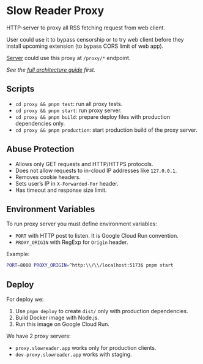 # Slow Reader Proxy

HTTP-server to proxy all RSS fetching request from web client.

User could use it to bypass censorship or to try web client before they install upcoming extension (to bypass CORS limit of web app).

[Server](../server/) could use this proxy at `/proxy/*` endpoint.

_See the [full architecture guide](../README.md) first._

## Scripts

- `cd proxy && pnpm test`: run all proxy tests.
- `cd proxy && pnpm start`: run proxy server.
- `cd proxy && pnpm build`: prepare deploy files with production dependencies only.
- `cd proxy && pnpm production`: start production build of the proxy server.

## Abuse Protection

- Allows only GET requests and HTTP/HTTPS protocols.
- Does not allow requests to in-cloud IP addresses like `127.0.0.1`.
- Removes cookie headers.
- Sets user’s IP in `X-Forwarded-For` header.
- Has timeout and response size limit.

## Environment Variables

To run proxy server you must define environment variables:

- `PORT` with HTTP post to listen. It is Google Cloud Run convention.
- `PROXY_ORIGIN` with RegExp for `Origin` header.

Example:

```sh
PORT=8080 PROXY_ORIGIN=^http:\\/\\/localhost:5173$ pnpm start
```

## Deploy

For deploy we:

1. Use `pnpm deploy` to create `dist/` only with production dependencies.
2. Build Docker image with Node.js.
3. Run this image on Google Cloud Run.

We have 2 proxy servers:

- `proxy.slowreader.app` works only for production clients.
- `dev-proxy.slowreader.app` works with staging.
